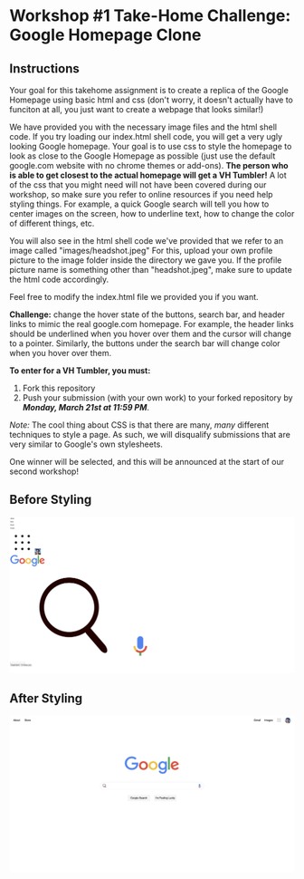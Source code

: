 # Workshop #1 Take-Home Challenge: Google Homepage Clone

## Instructions ## 

Your goal for this takehome assignment is to create a replica of the Google Homepage using basic html and css (don't worry, it doesn't actually have to funciton at 
all, you just want to create a webpage that looks similar!) 

We have provided you with the necessary image files and the html shell code. If you try loading our index.html shell code, you will get a very ugly looking Google homepage. Your goal is to use css to style the homepage to look as close to the Google Homepage as possible (just use the default google.com website with no chrome themes or add-ons). **The person who is able to get closest to the actual homepage will get a VH Tumbler!** A lot of the css that you might need will not have been covered during our workshop, so make sure you refer to online resources if you need help styling things. For example, a quick Google search will tell you how to center images on the screen, how to underline text, how to change the color of different things, etc. 

You will also see in the html shell code we've provided that we refer to an image called "images/headshot.jpeg" For this, upload your own profile picture to the image folder inside the directory we gave you. If the profile picture name is something other than "headshot.jpeg", make sure to update the html code accordingly. 

Feel free to modify the index.html file we provided you if you want. 

**Challenge:** change the hover state of the buttons, search bar, and header links to mimic the real google.com homepage. For example, the header links should be underlined when you hover over them and the cursor will change to a pointer. Similarly, the buttons under the search bar will change color when you hover over them. 

**To enter for a VH Tumbler, you must:** 
1. Fork this repository
2. Push your submission (with your own work) to your forked repository by ***Monday, March 21st at 11:59 PM***.

*Note:* The cool thing about CSS is that there are many, *many* different techniques to style a page. As such, we will disqualify submissions that are very similar to Google's own stylesheets.

One winner will be selected, and this will be announced at the start of our second workshop!

## Before Styling ## 
![Screenshot](before.png)

## After Styling ## 
![Screenshot](after.png)

